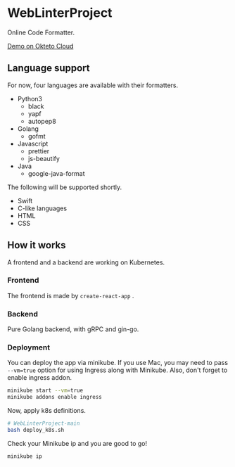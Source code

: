 # WebLinterProject

Online Code Formatter.

[Demo on Okteto Cloud](https://WebLinterProject-frontend-ingress-indosaram.cloud.okteto.net/)



## Language support

For now, four languages are available with their formatters.

- Python3
  - black
  - yapf
  - autopep8
- Golang
  - gofmt
- Javascript
  - prettier
  - js-beautify
- Java
  - google-java-format

The following will be supported shortly.

- Swift
- C-like languages
- HTML
- CSS



## How it works

A frontend and a backend are working on Kubernetes.

### Frontend

The frontend is made by `create-react-app` . 



### Backend

Pure Golang backend, with gRPC and gin-go.



### Deployment

You can deploy the app via minikube. If you use Mac, you may need to pass `--vm=true` option for using Ingress along with Minikube. Also, don't forget to enable ingress addon.

```bash
minikube start --vm=true
minikube addons enable ingress
```

Now, apply k8s definitions.

```bash
# WebLinterProject-main
bash deploy_k8s.sh
```

Check your Minikube ip and you are good to go!

```bash
minikube ip
```



